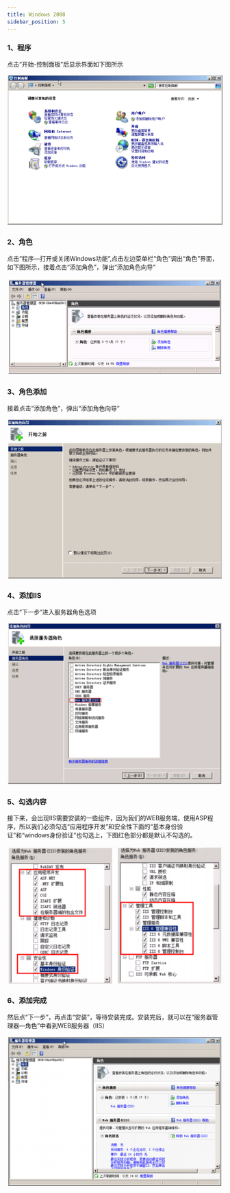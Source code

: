 ```yaml
---
title: Windows 2008
sidebar_position: 5
---
```

### 1、程序
<p style={{ marginLeft:"2em" ,fontSize:"20px"}}>
  点击“开始-控制面板”后显示界面如下图所示
</p> 
<img src="/img/softwareInstall/IIS/24.png" alt="" style={{ marginLeft: "4em"}} />

### 2、角色
<p style={{ marginLeft:"2em" ,fontSize:"20px"}}>
  点击“程序—打开或关闭Windows功能”,点击左边菜单栏“角色”调出“角色”界面，如下图所示，接着点击“添加角色”，弹出“添加角色向导”
</p> 
<img src="/img/softwareInstall/IIS/25.png" alt="" style={{ marginLeft: "4em"}} />

### 3、角色添加
<p style={{ marginLeft:"2em" ,fontSize:"20px"}}>
  接着点击“添加角色”，弹出“添加角色向导”
</p> 
<img src="/img/softwareInstall/IIS/26.png" alt="" style={{ marginLeft: "4em"}} />

### 4、添加IIS
<p style={{ marginLeft:"2em" ,fontSize:"20px"}}>
  点击“下一步”进入服务器角色选项
</p> 
<img src="/img/softwareInstall/IIS/27.png" alt="" style={{ marginLeft: "4em"}} />

### 5、勾选内容
<p style={{ marginLeft:"2em" ,fontSize:"20px"}}>
  接下来，会出现IIS需要安装的一些组件，因为我们的WEB服务端，使用ASP程序，所以我们必须勾选“应用程序开发”和安全性下面的“基本身份验证”和“windows身份验证”也勾选上，下图红色部分都是默认不勾选的。
</p> 
<img src="/img/softwareInstall/IIS/28.png" alt="" style={{ marginLeft: "4em"}} />

### 6、添加完成
<p style={{ marginLeft:"2em" ,fontSize:"20px"}}>
  然后点“下一步”，再点击“安装”，等待安装完成。安装完后，就可以在“服务器管理器—角色”中看到WEB服务器（IIS）
</p> 
<img src="/img/softwareInstall/IIS/29.png" alt="" style={{ marginLeft: "4em"}} />